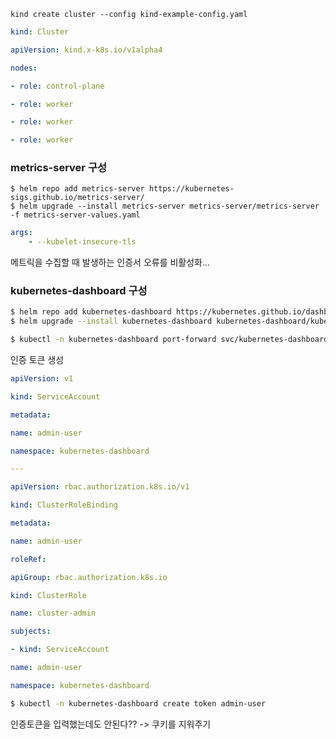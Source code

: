 ```
kind create cluster --config kind-example-config.yaml
```

```yaml
kind: Cluster

apiVersion: kind.x-k8s.io/v1alpha4

nodes:

- role: control-plane

- role: worker

- role: worker

- role: worker
```

### metrics-server 구성
```shell
$ helm repo add metrics-server https://kubernetes-sigs.github.io/metrics-server/
$ helm upgrade --install metrics-server metrics-server/metrics-server -f metrics-server-values.yaml
```

```yaml
args:
	- --kubelet-insecure-tls
```
메트릭을 수집할 때 발생하는 인증서 오류를 비활성화...

### kubernetes-dashboard 구성
```bash
$ helm repo add kubernetes-dashboard https://kubernetes.github.io/dashboard/
$ helm upgrade --install kubernetes-dashboard kubernetes-dashboard/kubernetes-dashboard --create-namespace --namespace kubernetes-dashboard
```

```bash
$ kubectl -n kubernetes-dashboard port-forward svc/kubernetes-dashboard-kong-proxy 8443:443
```

인증 토큰 생성
```yaml
apiVersion: v1

kind: ServiceAccount

metadata:

name: admin-user

namespace: kubernetes-dashboard

---

apiVersion: rbac.authorization.k8s.io/v1

kind: ClusterRoleBinding

metadata:

name: admin-user

roleRef:

apiGroup: rbac.authorization.k8s.io

kind: ClusterRole

name: cluster-admin

subjects:

- kind: ServiceAccount

name: admin-user

namespace: kubernetes-dashboard
```

```bash
$ kubectl -n kubernetes-dashboard create token admin-user
```
인증토큰을 입력했는데도 안된다?? -> 쿠키를 지워주기